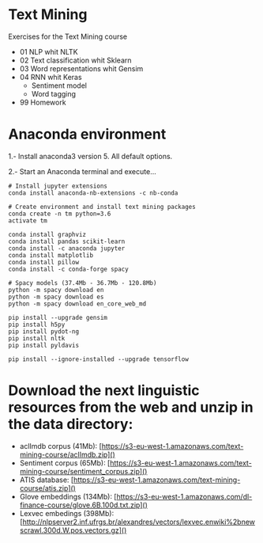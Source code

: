 # Text Mining

Exercises for the Text Mining course

- 01 NLP whit NLTK
- 02 Text classification whit Sklearn
- 03 Word representations whit Gensim
- 04 RNN whit Keras
  - Sentiment model
  - Word tagging
- 99 Homework



# Anaconda environment

1.- Install anaconda3 version 5. All default options.

2.- Start an Anaconda terminal and execute...

```
# Install jupyter extensions 
conda install anaconda-nb-extensions -c nb-conda

# Create environment and install text mining packages
conda create -n tm python=3.6
activate tm

conda install graphviz
conda install pandas scikit-learn
conda install -c anaconda jupyter 
conda install matplotlib
conda install pillow 
conda install -c conda-forge spacy

# Spacy models (37.4Mb - 36.7Mb - 120.8Mb)
python -m spacy download en
python -m spacy download es
python -m spacy download en_core_web_md

pip install --upgrade gensim
pip install h5py
pip install pydot-ng
pip install nltk
pip install pyldavis

pip install --ignore-installed --upgrade tensorflow 

```


# Download the next linguistic resources from the web and unzip in the data directory:
  - aclImdb corpus (41Mb): [https://s3-eu-west-1.amazonaws.com/text-mining-course/aclImdb.zip]()
  - Sentiment corpus (65Mb): [https://s3-eu-west-1.amazonaws.com/text-mining-course/sentiment_corpus.zip]()
  - ATIS database: [https://s3-eu-west-1.amazonaws.com/text-mining-course/atis.zip]()
  - Glove embeddings (134Mb): [https://s3-eu-west-1.amazonaws.com/dl-finance-course/glove.6B.100d.txt.zip]()
  - Lexvec embedings (398Mb): [http://nlpserver2.inf.ufrgs.br/alexandres/vectors/lexvec.enwiki%2bnewscrawl.300d.W.pos.vectors.gz]()
